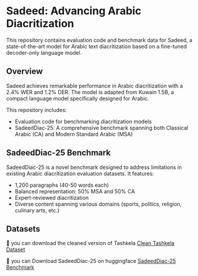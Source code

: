 # Sadeed: Advancing Arabic Diacritization

This repository contains evaluation code and benchmark data for Sadeed, a state-of-the-art model for Arabic text diacritization based on a fine-tuned decoder-only language model.

## Overview

Sadeed achieves remarkable performance in Arabic diacritization with a 2.4% WER and 1.2% DER. The model is adapted from Kuwain 1.5B, a compact language model specifically designed for Arabic.

This repository includes:
- Evaluation code for benchmarking diacritization models
- SadeedDiac-25: A comprehensive benchmark spanning both Classical Arabic (CA) and Modern Standard Arabic (MSA)

## SadeedDiac-25 Benchmark

SadeedDiac-25 is a novel benchmark designed to address limitations in existing Arabic diacritization evaluation datasets. It features:
- 1,200 paragraphs (40-50 words each)
- Balanced representation: 50% MSA and 50% CA
- Expert-reviewed diacritization
- Diverse content spanning various domains (sports, politics, religion, culinary arts, etc.)

## Datasets

🤗 you can download the cleaned version of Tashkela [Clean Tashkela Dataset](https://huggingface.co/datasets/ARBML/clean-tashkela)

🤗 you can Download SadeedDiac-25 on huggingface [SadeedDiac-25 Benchmark](https://huggingface.co/datasets/ARBML/SadeedDiac-25)
